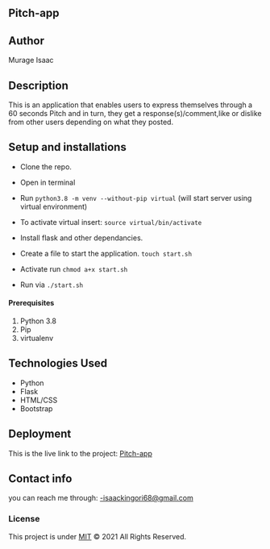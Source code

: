 ## Pitch-app

## Author 
Murage Isaac

## Description
This is an application that enables users to express themselves through a 60 seconds Pitch and in turn, they get a response(s)/comment,like or dislike from other users depending on what they posted.


## Setup and installations
* Clone the repo.

* Open in terminal

* Run `python3.8 -m venv --without-pip virtual` (will start server using virtual environment)

* To activate virtual insert: `source virtual/bin/activate`

* Install flask and other dependancies.

* Create a file to start the application. `touch start.sh`

* Activate run   `chmod a+x start.sh`

* Run via  `./start.sh`


#### Prerequisites
1. Python 3.8
2. Pip
3. virtualenv


## Technologies Used
* Python 
* Flask 
* HTML/CSS
* Bootstrap



## Deployment
This is the live link to the project: <a href="https://aizopitchapp.herokuapp.com/"> Pitch-app</a>



## Contact info
 you can reach me through:
  -isaackingori68@gmail.com


### License
This project is under [MIT](https://choosealicense.com/licenses/mit/) &COPY; 2021 All Rights Reserved.

